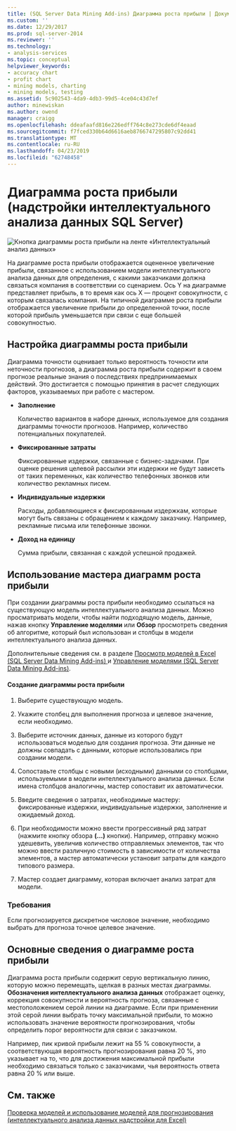 ```yaml
---
title: (SQL Server Data Mining Add-ins) Диаграмма роста прибыли | Документация Майкрософт
ms.custom: ''
ms.date: 12/29/2017
ms.prod: sql-server-2014
ms.reviewer: ''
ms.technology:
- analysis-services
ms.topic: conceptual
helpviewer_keywords:
- accuracy chart
- profit chart
- mining models, charting
- mining models, testing
ms.assetid: 5c902543-4da9-4db3-99d5-4ce04c43d7ef
author: minewiskan
ms.author: owend
manager: craigg
ms.openlocfilehash: ddeafaafd816e226edff764c8e273cde6df4eaad
ms.sourcegitcommit: f7fced330b64d6616aeb8766747295807c92dd41
ms.translationtype: MT
ms.contentlocale: ru-RU
ms.lasthandoff: 04/23/2019
ms.locfileid: "62748458"
---
```

# <a name="profit-chart-sql-server-data-mining-add-ins"></a>Диаграмма роста прибыли (надстройки интеллектуального анализа данных SQL Server)
  ![Кнопка диаграммы роста прибыли на ленте «Интеллектуальный анализ данных»](media/dmc-profitchart.gif "Диаграмма роста прибыли кнопки на ленте «Интеллектуальный анализ данных»")  
  
 На диаграмме роста прибыли отображается оцененное увеличение прибыли, связанное с использованием модели интеллектуального анализа данных для определения, с какими заказчиками должна связаться компания в соответствии со сценарием. Ось Y на диаграмме представляет прибыль, в то время как ось X — процент совокупности, с которым связалась компания. На типичной диаграмме роста прибыли отображается увеличение прибыли до определенной точки, после которой прибыль уменьшается при связи с еще большей совокупностью.  
  
## <a name="configuring-the-profit-chart"></a>Настройка диаграммы роста прибыли  
 Диаграмма точности оценивает только вероятность точности или неточности прогнозов, а диаграмма роста прибыли содержит в своем прогнозе реальные знания о последствиях предпринимаемых действий. Это достигается с помощью принятия в расчет следующих факторов, указываемых при работе с мастером.  
  
-   **Заполнение**  
  
     Количество вариантов в наборе данных, используемое для создания диаграммы точности прогнозов. Например, количество потенциальных покупателей.  
  
-   **Фиксированные затраты**  
  
     Фиксированные издержки, связанные с бизнес-задачами. При оценке решения целевой рассылки эти издержки не будут зависеть от таких переменных, как количество телефонных звонков или количество рекламных писем.  
  
-   **Индивидуальные издержки**  
  
     Расходы, добавляющиеся к фиксированным издержкам, которые могут быть связаны с обращением к каждому заказчику. Например, рекламные письма или телефонные звонки.  
  
-   **Доход на единицу**  
  
     Сумма прибыли, связанная с каждой успешной продажей.  
  
## <a name="using-the-profit-chart-wizard"></a>Использование мастера диаграмм роста прибыли  
 При создании диаграммы роста прибыли необходимо ссылаться на существующую модель интеллектуального анализа данных. Можно просматривать модели, чтобы найти подходящую модель, данные, нажав кнопку **Управление моделями** или **Обзор** просмотреть сведения об алгоритме, который был использован и столбцы в модели интеллектуального анализа данных.  
  
 Дополнительные сведения см. в разделе [Просмотр моделей в Excel &#40;SQL Server Data Mining Add-ins&#41; ](browsing-models-in-excel-sql-server-data-mining-add-ins.md) и [Управление моделями &#40;SQL Server Data Mining Add-ins&#41;](manage-models-sql-server-data-mining-add-ins.md).  
  
#### <a name="to-create-a-profit-chart"></a>Создание диаграммы роста прибыли  
  
1.  Выберите существующую модель.  
  
2.  Укажите столбец для выполнения прогноза и целевое значение, если необходимо.  
  
3.  Выберите источник данных, данные из которого будут использоваться моделью для создания прогноза. Эти данные не должны совпадать с данными, которые использовались при создании модели.  
  
4.  Сопоставьте столбцы с новыми (исходными) данными со столбцами, используемыми в модели интеллектуального анализа данных. Если имена столбцов аналогичны, мастер сопоставит их автоматически.  
  
5.  Введите сведения о затратах, необходимые мастеру: фиксированные издержки, индивидуальные издержки, заполнение и ожидаемый доход.  
  
6.  При необходимости можно ввести прогрессивный ряд затрат (нажмите кнопку обзора **(...)**  кнопки). Например, отправку можно удешевить, увеличив количество отправляемых элементов, так что можно ввести различную стоимость в зависимости от количества элементов, а мастер автоматически установит затраты для каждого типового размера.  
  
7.  Мастер создает диаграмму, которая включает анализ затрат для модели.  
  
### <a name="requirements"></a>Требования  
 Если прогнозируется дискретное числовое значение, необходимо выбрать для прогноза точное целевое значение.  
  
## <a name="understanding-the-profit-chart"></a>Основные сведения о диаграмме роста прибыли  
 Диаграмма роста прибыли содержит серую вертикальную линию, которую можно перемещать, щелкая в разных местах диаграммы. **Обозначения интеллектуального анализа данных** отображает оценку, коррекция совокупности и вероятность прогноза, связанные с местоположением серой линии на диаграмме. Если при применении этой серой линии выбрать точку максимальной прибыли, то можно использовать значение вероятности прогнозирования, чтобы определить порог вероятности для связи с заказчиком.  
  
 Например, пик кривой прибыли лежит на 55 % совокупности, а соответствующая вероятность прогнозирования равна 20 %, это указывает на то, что для достижения максимальной прибыли необходимо связаться только с заказчиками, чья вероятность ответа равна 20 % или выше.  
  
## <a name="see-also"></a>См. также  
 [Проверка моделей и использование моделей для прогнозирования &#40;интеллектуального анализа данных надстройки для Excel&#41;](validating-models-and-using-models-for-prediction-data-mining-add-ins-for-excel.md)  
  
  
